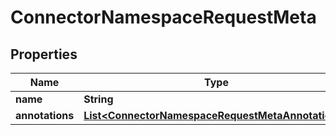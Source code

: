 

# ConnectorNamespaceRequestMeta


## Properties

Name | Type | Description | Notes
------------ | ------------- | ------------- | -------------
**name** | **String** |  |  [optional]
**annotations** | [**List&lt;ConnectorNamespaceRequestMetaAnnotations&gt;**](ConnectorNamespaceRequestMetaAnnotations.md) |  |  [optional]




